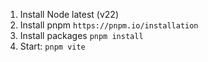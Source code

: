 1. Install Node latest (v22)
2. Install pnpm
   ```https://pnpm.io/installation```
3. Install packages
   ```pnpm install```
4. Start:
   ```pnpm vite```
